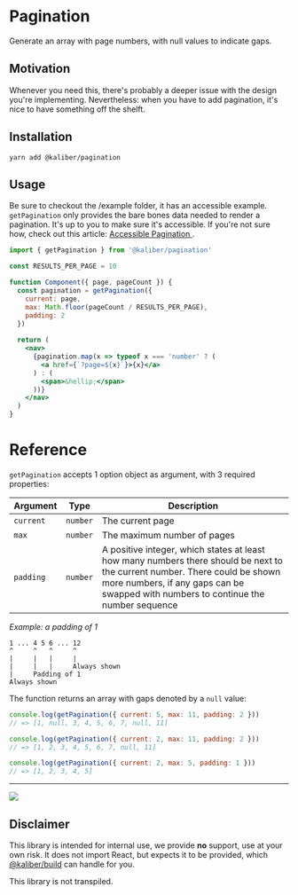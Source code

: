 # Pagination
Generate an array with page numbers, with null values to indicate gaps.

## Motivation
Whenever you need this, there's probably a deeper issue with the design you're implementing. Nevertheless: when you have to add pagination, it's nice to have something off the shelft. 

## Installation

```
yarn add @kaliber/pagination
```

## Usage
Be sure to checkout the /example folder, it has an accessible example. `getPagination` only provides the bare bones data needed to render a pagination. It's up to you to make sure it's accessible. If you're not sure how, check out this article: [Accessible Pagination
](https://www.a11ymatters.com/pattern/pagination/).

```jsx
import { getPagination } from '@kaliber/pagination'

const RESULTS_PER_PAGE = 10

function Component({ page, pageCount }) {
  const pagination = getPagination({ 
    current: page, 
    max: Math.floor(pageCount / RESULTS_PER_PAGE), 
    padding: 2 
  })
  
  return (
    <nav>
      {pagination.map(x => typeof x === 'number' ? (
        <a href={`?page=${x}`}>{x}</a>
      ) : (
        <span>&hellip;</span>
      ))}
    </nav>
  )
}
```

# Reference
`getPagination` accepts 1 option object as argument, with 3 required properties:

| Argument   | Type | Description |
|---|---|---|
| `current` | `number` | The current page |
| `max` | `number` | The maximum number of pages |
| `padding` | `number` | A positive integer, which states at least how many numbers there  should be next to the current number. There could be shown more numbers, if any gaps can be swapped with numbers to continue the number sequence |

_Example: a padding of 1_
```
1 ... 4 5 6 ... 12
^     ^   ^     ^
|     |   |     |
|     |   |     Always shown
|     Padding of 1
Always shown
```

The function returns an array with gaps denoted by a `null` value:

```js
console.log(getPagination({ current: 5, max: 11, padding: 2 })) 
// => [1, null, 3, 4, 5, 6, 7, null, 11]
```

```js
console.log(getPagination({ current: 2, max: 11, padding: 2 })) 
// => [1, 2, 3, 4, 5, 6, 7, null, 11]
```

```js
console.log(getPagination({ current: 2, max: 5, padding: 1 })) 
// => [1, 2, 3, 4, 5]
```

---

![](https://media.giphy.com/media/3o6MbdZPdSUE0FE4zC/giphy.gif)

## Disclaimer
This library is intended for internal use, we provide __no__ support, use at your own risk. It does not import React, but expects it to be provided, which [@kaliber/build](https://kaliberjs.github.io/build/) can handle for you.

This library is not transpiled.
